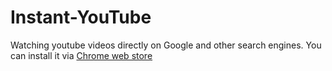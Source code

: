 # Instant-YouTube

Watching youtube videos directly on Google and other search engines.
You can install it via [Chrome web store](https://chrome.google.com/webstore/detail/instant-youtube/hkadefhpcpppphgfhcncnnonfpmhkblj)
